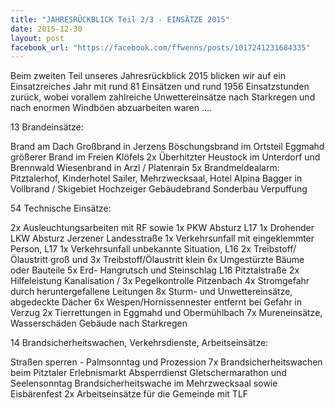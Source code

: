 ```yaml
---
title: "JAHRESRÜCKBLICK Teil 2/3 - EINSÄTZE 2015"
date: 2015-12-30
layout: post
facebook_url: "https://facebook.com/ffwenns/posts/1017241231684335"
---
```


Beim zweiten Teil unseres Jahresrückblick 2015 blicken wir auf ein Einsatzreiches Jahr mit rund 81 Einsätzen und rund 1956 Einsatzstunden zurück, wobei vorallem zahlreiche Unwettereinsätze nach Starkregen und nach enormen Windböen abzuarbeiten waren ....

13 Brandeinsätze:

 Brand am Dach Großbrand in Jerzens
 Böschungsbrand im Ortsteil Eggmahd
 größerer Brand im Freien Klöfels 
 2x Überhitzter Heustock im Unterdorf und Brennwald
 Wiesenbrand in Arzl / Platenrain 
 5x Brandmeldealarm: Pitztalerhof, Kinderhotel Sailer, 
 Mehrzwecksaal, Hotel Alpina
 Bagger in Vollbrand / Skigebiet Hochzeiger 
 Gebäudebrand Sonderbau Verpuffung 

54 Technische Einsätze: 

 2x Ausleuchtungsarbeiten mit RF sowie 1x PKW Absturz L17
 1x Drohender LKW Absturz Jerzener Landesstraße
 1x Verkehrsunfall mit eingeklemmter Person, L17
 1x Verkehrsunfall unbekannte Situation, L16
 2x Treibstoff/Ölaustritt groß und 3x Treibstoff/Ölaustritt klein
 6x Umgestürzte Bäume oder Bauteile
 5x Erd- Hangrutsch und Steinschlag L16 Pitztalstraße
 2x Hilfeleistung Kanalisation / 3x Pegelkontrolle Pitzenbach
 4x Stromgefahr durch heruntergefallene Leitungen 
 8x Sturm- und Unwettereinsätze, abgedeckte Dächer 
 6x Wespen/Hornissennester entfernt bei Gefahr in Verzug 
 2x Tierrettungen in Eggmahd und Obermühlbach 
 7x Mureneinsätze, Wasserschäden Gebäude nach Starkregen 
 
 14 Brandsicherheitswachen, Verkehrsdienste, Arbeitseinsätze:

 Straßen sperren - Palmsonntag und Prozession
 7x Brandsicherheitswachen beim Pitztaler Erlebnismarkt 
 Absperrdienst Gletschermarathon und Seelensonntag
 Brandsicherheitswache im Mehrzwecksaal sowie Eisbärenfest
 2x Arbeitseinsätze für die Gemeinde mit TLF